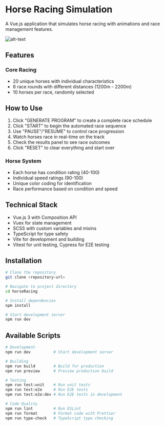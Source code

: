 # Horse Racing Simulation

A Vue.js application that simulates horse racing with animations and race management features.

![alt-text](https://github.com/isasumer/horseRacingApp/blob/master/demo-horse-racing-video.gif)

## Features

### Core Racing

- 20 unique horses with individual characteristics
- 6 race rounds with different distances (1200m - 2200m)
- 10 horses per race, randomly selected

## How to Use

1. Click "GENERATE PROGRAM" to create a complete race schedule
2. Click "START" to begin the automated race sequence
3. Use "PAUSE"/"RESUME" to control race progression
4. Watch horses race in real-time on the track
5. Check the results panel to see race outcomes
6. Click "RESET" to clear everything and start over

### Horse System

- Each horse has condition rating (40-100)
- Individual speed ratings (90-100)
- Unique color coding for identification
- Race performance based on condition and speed

## Technical Stack

- Vue.js 3 with Composition API
- Vuex for state management
- SCSS with custom variables and mixins
- TypeScript for type safety
- Vite for development and building
- Vitest for unit testing, Cypress for E2E testing

## Installation

```bash
# Clone the repository
git clone <repository-url>

# Navigate to project directory
cd horseRacing

# Install dependencies
npm install

# Start development server
npm run dev
```

## Available Scripts

```bash
# Development
npm run dev          # Start development server

# Building
npm run build        # Build for production
npm run preview      # Preview production build

# Testing
npm run test:unit    # Run unit tests
npm run test:e2e     # Run E2E tests
npm run test:e2e:dev # Run E2E tests in development

# Code Quality
npm run lint         # Run ESLint
npm run format       # Format code with Prettier
npm run type-check   # TypeScript type checking
```

